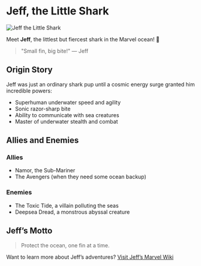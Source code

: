 # Jeff, the Little Shark

![Jeff the Little Shark](/images/tolkien.png)

Meet **Jeff**, the littlest but fiercest shark in the Marvel ocean! 🦈

> "Small fin, big bite!" — Jeff

## Origin Story

Jeff was just an ordinary shark pup until a cosmic energy surge granted him incredible powers:

- Superhuman underwater speed and agility
- Sonic razor-sharp bite
- Ability to communicate with sea creatures
- Master of underwater stealth and combat

## Allies and Enemies

### Allies
- Namor, the Sub-Mariner
- The Avengers (when they need some ocean backup)

### Enemies
- The Toxic Tide, a villain polluting the seas
- Deepsea Dread, a monstrous abyssal creature

## Jeff’s Motto

> Protect the ocean, one fin at a time.

Want to learn more about Jeff’s adventures? [Visit Jeff’s Marvel Wiki](https://marvel.fandom.com/wiki/Jeff_the_Little_Shark)